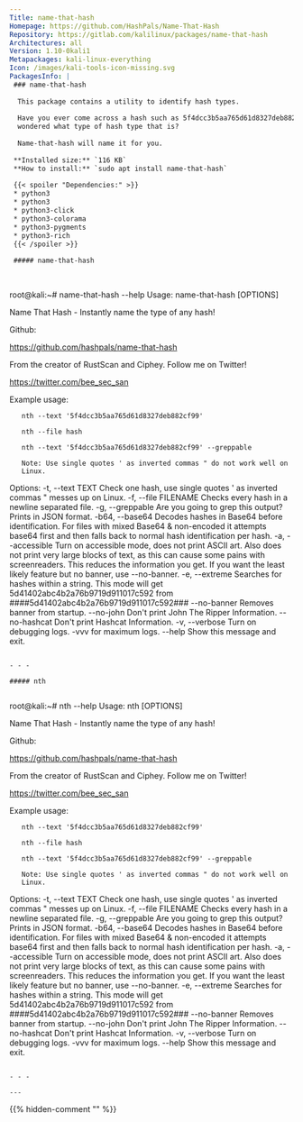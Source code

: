 ```yaml
---
Title: name-that-hash
Homepage: https://github.com/HashPals/Name-That-Hash
Repository: https://gitlab.com/kalilinux/packages/name-that-hash
Architectures: all
Version: 1.10-0kali1
Metapackages: kali-linux-everything 
Icon: /images/kali-tools-icon-missing.svg
PackagesInfo: |
 ### name-that-hash
 
  This package contains a utility to identify hash types.
   
  Have you ever come across a hash such as 5f4dcc3b5aa765d61d8327deb882cf99 and
  wondered what type of hash type that is?
   
  Name-that-hash will name it for you.
 
 **Installed size:** `116 KB`  
 **How to install:** `sudo apt install name-that-hash`  
 
 {{< spoiler "Dependencies:" >}}
 * python3
 * python3 
 * python3-click 
 * python3-colorama
 * python3-pygments
 * python3-rich 
 {{< /spoiler >}}
 
 ##### name-that-hash
 
 
 ```
 root@kali:~# name-that-hash --help
 Usage: name-that-hash [OPTIONS]
 
   Name That Hash - Instantly name the type of any hash!
 
   Github:
 
   https://github.com/hashpals/name-that-hash
 
   From the creator of RustScan and Ciphey. Follow me on Twitter!
 
   https://twitter.com/bee_sec_san
 
   Example usage:
 
       nth --text '5f4dcc3b5aa765d61d8327deb882cf99'
 
       nth --file hash
 
       nth --text '5f4dcc3b5aa765d61d8327deb882cf99' --greppable
 
       Note: Use single quotes ' as inverted commas " do not work well on
       Linux.
 
 Options:
   -t, --text TEXT      Check one hash, use single quotes ' as inverted commas
                        " messes up on Linux.
   -f, --file FILENAME  Checks every hash in a newline separated file.
   -g, --greppable      Are you going to grep this output? Prints in JSON
                        format.
   -b64, --base64       Decodes hashes in Base64 before identification. For
                        files with mixed Base64 & non-encoded it attempts
                        base64 first and then falls back to normal hash
                        identification per hash.
   -a, --accessible     Turn on accessible mode, does not print ASCII art. Also
                        does not print very large blocks of text, as this can
                        cause some pains with screenreaders. This reduces the
                        information you get. If you want the least likely
                        feature but no banner, use --no-banner.
   -e, --extreme        Searches for hashes within a string. This mode will get
                        5d41402abc4b2a76b9719d911017c592 from
                        ####5d41402abc4b2a76b9719d911017c592###
   --no-banner          Removes banner from startup.
   --no-john            Don't print John The Ripper Information.
   --no-hashcat         Don't print Hashcat Information.
   -v, --verbose        Turn on debugging logs. -vvv for maximum logs.
   --help               Show this message and exit.
 ```
 
 - - -
 
 ##### nth
 
 
 ```
 root@kali:~# nth --help
 Usage: nth [OPTIONS]
 
   Name That Hash - Instantly name the type of any hash!
 
   Github:
 
   https://github.com/hashpals/name-that-hash
 
   From the creator of RustScan and Ciphey. Follow me on Twitter!
 
   https://twitter.com/bee_sec_san
 
   Example usage:
 
       nth --text '5f4dcc3b5aa765d61d8327deb882cf99'
 
       nth --file hash
 
       nth --text '5f4dcc3b5aa765d61d8327deb882cf99' --greppable
 
       Note: Use single quotes ' as inverted commas " do not work well on
       Linux.
 
 Options:
   -t, --text TEXT      Check one hash, use single quotes ' as inverted commas
                        " messes up on Linux.
   -f, --file FILENAME  Checks every hash in a newline separated file.
   -g, --greppable      Are you going to grep this output? Prints in JSON
                        format.
   -b64, --base64       Decodes hashes in Base64 before identification. For
                        files with mixed Base64 & non-encoded it attempts
                        base64 first and then falls back to normal hash
                        identification per hash.
   -a, --accessible     Turn on accessible mode, does not print ASCII art. Also
                        does not print very large blocks of text, as this can
                        cause some pains with screenreaders. This reduces the
                        information you get. If you want the least likely
                        feature but no banner, use --no-banner.
   -e, --extreme        Searches for hashes within a string. This mode will get
                        5d41402abc4b2a76b9719d911017c592 from
                        ####5d41402abc4b2a76b9719d911017c592###
   --no-banner          Removes banner from startup.
   --no-john            Don't print John The Ripper Information.
   --no-hashcat         Don't print Hashcat Information.
   -v, --verbose        Turn on debugging logs. -vvv for maximum logs.
   --help               Show this message and exit.
 ```
 
 - - -
 
---
```

{{% hidden-comment "<!--Do not edit anything above this line-->" %}}
